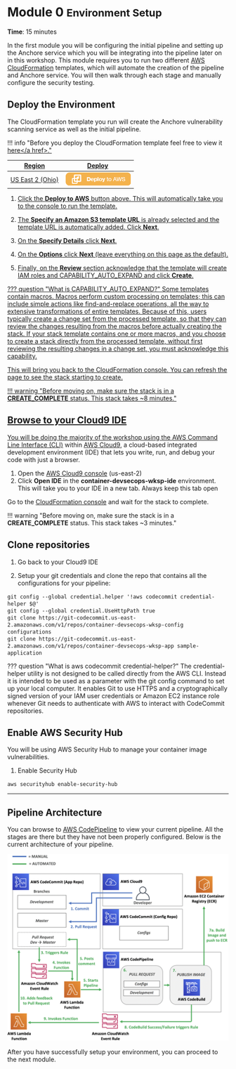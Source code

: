 # Module 0 <small>Environment Setup</small>

**Time**: 15 minutes

In the first module you will be configuring the initial pipeline and setting up the Anchore service which you will be integrating into the pipeline later on in this workshop.  This module requires you to run two different <a href="https://aws.amazon.com/cloudformation/" target="_blank">AWS CloudFormation</a> templates, which will automate the creation of the pipeline and Anchore service.  You will then walk through each stage and manually configure the security testing.

## Deploy the Environment

The CloudFormation template you run will create the Anchore vulnerability scanning service as well as the initial pipeline.  

!!! info "Before you deploy the CloudFormation template feel free to view it <a href="https://github.com/aws-samples/aws-container-devsecops-workshop/blob/master/container-devsecops-workshop.yml" target="_blank">here</a href>."

Region| Deploy
------|-----
US East 2 (Ohio) | <a href="https://console.aws.amazon.com/cloudformation/home?region=us-east-2#/stacks/new?stackName=container-dso-wksp&templateURL=https://s3.us-east-2.amazonaws.com/sa-security-specialist-workshops-us-east-2/devsecops/containers/container-devsecops-workshop.yml" target="_blank">![Deploy Module 1 in us-east-2](./images/deploy-to-aws.png)</a>

1. Click the **Deploy to AWS** button above.  This will automatically take you to the console to run the template.

2. The **Specify an Amazon S3 template URL** is already selected and the template URL is automatically added.  Click **Next**.

3. On the **Specify Details** click **Next**. 
	
4. On the **Options** click **Next** \(leave everything on this page as the default\).

5. Finally, on the **Review** section acknowledge that the template will create IAM roles and CAPABILITY_AUTO_EXPAND and click **Create**.

??? question "What is CAPABILITY_AUTO_EXPAND?"
    Some templates contain macros. Macros perform custom processing on templates; this can include simple actions like find-and-replace operations, all the way to extensive transformations of entire templates. Because of this, users typically create a change set from the processed template, so that they can review the changes resulting from the macros before actually creating the stack. If your stack template contains one or more macros, and you choose to create a stack directly from the processed template, without first reviewing the resulting changes in a change set, you must acknowledge this capability.


This will bring you back to the CloudFormation console. You can refresh the page to see the stack starting to create.

!!! warning "Before moving on, make sure the stack is in a **CREATE_COMPLETE** status.  This stack takes ~8 minutes."

## Browse to your Cloud9 IDE

You will be doing the majority of the workshop using the <a href="https://aws.amazon.com/cli/" target="_blank">AWS Command Line Interface (CLI)</a> within <a href="https://aws.amazon.com/cloud9/" target="_blank">AWS Cloud9</a>, a cloud-based integrated development environment (IDE) that lets you write, run, and debug your code with just a browser.

1.	Open the <a href="https://us-east-2.console.aws.amazon.com/cloud9/home?region=us-east-2" target="_blank">AWS Cloud9 console</a> (us-east-2)
2.	Click **Open IDE** in the **container-devsecops-wksp-ide** environment.  This will take you to your IDE in a new tab.  Always keep this tab open 

Go to the <a href="https://console.aws.amazon.com/cloudformation/home" target="_blank">CloudFormation console</a> and wait for the stack to complete.

!!! warning "Before moving on, make sure the stack is in a **CREATE_COMPLETE** status.  This stack takes ~3 minutes."

## Clone repositories


1.  Go back to your Cloud9 IDE

2.  Setup your git credentials and clone the repo that contains all the configurations for your pipeline:

```
git config --global credential.helper '!aws codecommit credential-helper $@'
git config --global credential.UseHttpPath true
git clone https://git-codecommit.us-east-2.amazonaws.com/v1/repos/container-devsecops-wksp-config configurations
git clone https://git-codecommit.us-east-2.amazonaws.com/v1/repos/container-devsecops-wksp-app sample-application
```

??? question "What is aws codecommit credential-helper?"
    The credential-helper utility is not designed to be called directly from the AWS CLI. Instead it is intended to be used as a parameter with the git config command to set up your local computer. It enables Git to use HTTPS and a cryptographically signed version of your IAM user credentials or Amazon EC2 instance role whenever Git needs to authenticate with AWS to interact with CodeCommit repositories.

## Enable AWS Security Hub

You will be using AWS Security Hub to manage your container image vulnerabilities.

1.  Enable Security Hub

```
aws securityhub enable-security-hub
```

---

## Pipeline Architecture

You can browse to <a href="https://us-east-2.console.aws.amazon.com/codesuite/codepipeline/pipelines/container-devsecops-wksp-pipeline/view" target="_blank">AWS CodePipeline</a> to view your current pipeline.  All the stages are there but they have not been properly configured.  Below is the current architecture of your pipeline.

![Architecture](./images/00-arch.png "Pipeline Architecture")

After you have successfully setup your environment, you can proceed to the next module.